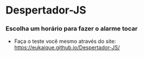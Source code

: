 # Despertador-JS

### Escolha um horário para fazer o alarme tocar

- Faça o teste você mesmo através do site: https://eukaique.github.io/Despertador-JS/
